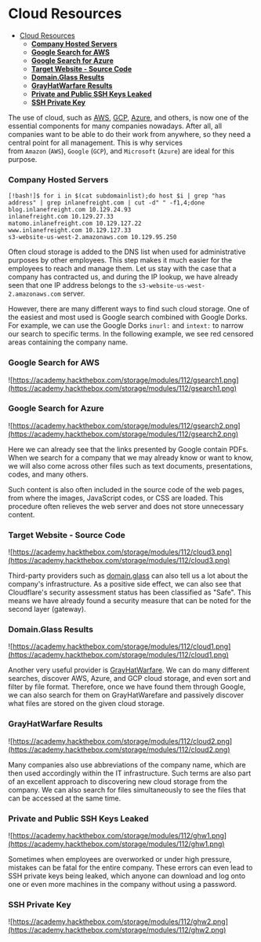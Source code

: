 # Cloud Resources
- [Cloud Resources](#cloud-resources)
    - [**Company Hosted Servers**](#company-hosted-servers)
    - [**Google Search for AWS**](#google-search-for-aws)
    - [**Google Search for Azure**](#google-search-for-azure)
    - [**Target Website - Source Code**](#target-website---source-code)
    - [**Domain.Glass Results**](#domainglass-results)
    - [**GrayHatWarfare Results**](#grayhatwarfare-results)
    - [**Private and Public SSH Keys Leaked**](#private-and-public-ssh-keys-leaked)
    - [**SSH Private Key**](#ssh-private-key)

The use of cloud, such as [AWS](https://aws.amazon.com/), [GCP](https://cloud.google.com/), [Azure](https://azure.microsoft.com/en-us/), and others, is now one of the essential components for many companies nowadays. After all, all companies want to be able to do their work from anywhere, so they need a central point for all management. This is why services from `Amazon` (`AWS`), `Google` (`GCP`), and `Microsoft` (`Azure`) are ideal for this purpose.

### **Company Hosted Servers**

```
[!bash!]$ for i in $(cat subdomainlist);do host $i | grep "has address" | grep inlanefreight.com | cut -d" " -f1,4;done
blog.inlanefreight.com 10.129.24.93
inlanefreight.com 10.129.27.33
matomo.inlanefreight.com 10.129.127.22
www.inlanefreight.com 10.129.127.33
s3-website-us-west-2.amazonaws.com 10.129.95.250

```

Often cloud storage is added to the DNS list when used for administrative purposes by other employees. This step makes it much easier for the employees to reach and manage them. Let us stay with the case that a company has contracted us, and during the IP lookup, we have already seen that one IP address belongs to the `s3-website-us-west-2.amazonaws.com` server.

However, there are many different ways to find such cloud storage. One of the easiest and most used is Google search combined with Google Dorks. For example, we can use the Google Dorks `inurl:` and `intext:` to narrow our search to specific terms. In the following example, we see red censored areas containing the company name.

### **Google Search for AWS**

![https://academy.hackthebox.com/storage/modules/112/gsearch1.png](https://academy.hackthebox.com/storage/modules/112/gsearch1.png)

### **Google Search for Azure**

![https://academy.hackthebox.com/storage/modules/112/gsearch2.png](https://academy.hackthebox.com/storage/modules/112/gsearch2.png)

Here we can already see that the links presented by Google contain PDFs. When we search for a company that we may already know or want to know, we will also come across other files such as text documents, presentations, codes, and many others.

Such content is also often included in the source code of the web pages, from where the images, JavaScript codes, or CSS are loaded. This procedure often relieves the web server and does not store unnecessary content.

### **Target Website - Source Code**

![https://academy.hackthebox.com/storage/modules/112/cloud3.png](https://academy.hackthebox.com/storage/modules/112/cloud3.png)

Third-party providers such as [domain.glass](https://domain.glass/) can also tell us a lot about the company's infrastructure. As a positive side effect, we can also see that Cloudflare's security assessment status has been classified as "Safe". This means we have already found a security measure that can be noted for the second layer (gateway).

### **Domain.Glass Results**

![https://academy.hackthebox.com/storage/modules/112/cloud1.png](https://academy.hackthebox.com/storage/modules/112/cloud1.png)

Another very useful provider is [GrayHatWarfare](https://buckets.grayhatwarfare.com/). We can do many different searches, discover AWS, Azure, and GCP cloud storage, and even sort and filter by file format. Therefore, once we have found them through Google, we can also search for them on GrayHatWarefare and passively discover what files are stored on the given cloud storage.

### **GrayHatWarfare Results**

![https://academy.hackthebox.com/storage/modules/112/cloud2.png](https://academy.hackthebox.com/storage/modules/112/cloud2.png)

Many companies also use abbreviations of the company name, which are then used accordingly within the IT infrastructure. Such terms are also part of an excellent approach to discovering new cloud storage from the company. We can also search for files simultaneously to see the files that can be accessed at the same time.

### **Private and Public SSH Keys Leaked**

![https://academy.hackthebox.com/storage/modules/112/ghw1.png](https://academy.hackthebox.com/storage/modules/112/ghw1.png)

Sometimes when employees are overworked or under high pressure, mistakes can be fatal for the entire company. These errors can even lead to SSH private keys being leaked, which anyone can download and log onto one or even more machines in the company without using a password.

### **SSH Private Key**

![https://academy.hackthebox.com/storage/modules/112/ghw2.png](https://academy.hackthebox.com/storage/modules/112/ghw2.png)